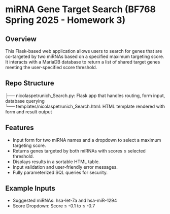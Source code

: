 # miRNA Gene Target Search (BF768 Spring 2025 - Homework 3)

## Overview
This Flask-based web application allows users to search for genes that are co-targeted by two miRNAs based on a specified maximum targeting score. It interacts with a MariaDB database to return a list of shared target genes meeting the user-specified score threshold.

## Repo Structure
├── nicolaspetrunich_Search.py: Flask app that handles routing, form input, database querying <br>
└── templates/nicolaspetrunich_Search.html: HTML template rendered with form and result output

## Features
- Input form for two miRNA names and a dropdown to select a maximum targeting score.
- Returns genes targeted by both miRNAs with scores ≤ selected threshold.
- Displays results in a sortable HTML table.
- Input validation and user-friendly error messages.
- Fully parameterized SQL queries for security.

## Example Inputs
- Suggested miRNAs: hsa-let-7a and hsa-miR-1294
- Score Dropdown: Score ≤ -0.1 to ≤ -0.7
